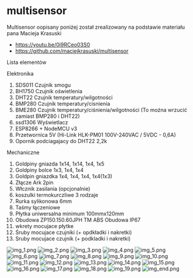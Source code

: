 # multisensor

Multisensor oopisany poniżej został zrealizowany na podstawie materiału pana Macieja Krasuski
- https://youtu.be/0i9RCeo03S0
- https://github.com/maciejkrasuski/multisensor

Lista elementów

Elektronika
1. SDS011 Czujnik smogu 
2. BH1750 Czujnik oświetlenia
3. DHT22 Czujnik temperatury/wilgotności
4. BMP280 Czujnik temperatury/cisnienia
5. BME280 Czujnik temperatury/ciśnienia/wilgotności (To można wrzucić zamiast BMP280 i DHT22)
6. ssd1306 Wyświetlacz
7. ESP8266 + NodeMCU v3
8. Przetwornica 5V (Hi-Link HLK-PM01 100V-240VAC / 5VDC - 0,6A)
9. Opornik podciagajacy do DHT22 2,2k

Mechaniczne 
1. Goldpiny gniazda 1x14, 1x14, 1x4, 1x5
2. Goldpiny bolce 1x3, 1x4, 1x4
3. Goldpin gniazdka 1x4, 1x4, 1x4, 1x4(1x3)
4. Złącze Ark 2pin
5. Włcznik zasilania (opcjonalnie)
6. koszulki termokurczliwe 3 rodzaje
7. Rurka sylikonowa 6mm
8. Taśmy łączeniowe
9. Płytka uniwersalna minimum 100mmx120mm
10. Obudowa ZP150.150.60JPH TM ABS Obudowa IP67
11. wkrety mocujace płytke
12. Śruby mocujace czujniki (+ opdkładki i nakretki)
13. Sruby mocujace czujnik (+ podkladki i nakretki)


![img_1.png](img/img_1.png)
![img_2.png](img/img_2.png)
![img_3.png](img/img_3.png)
![img_4.png](img/img_4.png)
![img_5.png](img/img_5.png)
![img_6.png](img/img_6.png)
![img_7.png](img/img_7.png)
![img_8.png](img/img_8.png)
![img_9.png](img/img_9.png)
![img_10.png](img/img_10.png)
![img_11.png](img/img_11.png)
![img_12.png](img/img_12.png)
![img_13.png](img/img_13.png)
![img_14.png](img/img_14.png)
![img_15.png](img/img_15.png)
![img_16.png](img/img_16.png)
![img_17.png](img/img_17.png)
![img_18.png](img/img_18.png)
![img_19.png](img/img_19.png)
![img_end.png](img/img_end.png)